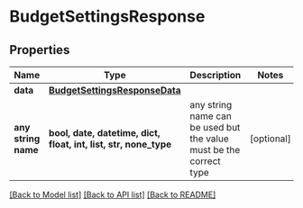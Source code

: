 # BudgetSettingsResponse


## Properties
Name | Type | Description | Notes
------------ | ------------- | ------------- | -------------
**data** | [**BudgetSettingsResponseData**](BudgetSettingsResponseData.md) |  | 
**any string name** | **bool, date, datetime, dict, float, int, list, str, none_type** | any string name can be used but the value must be the correct type | [optional]

[[Back to Model list]](../README.md#documentation-for-models) [[Back to API list]](../README.md#documentation-for-api-endpoints) [[Back to README]](../README.md)


